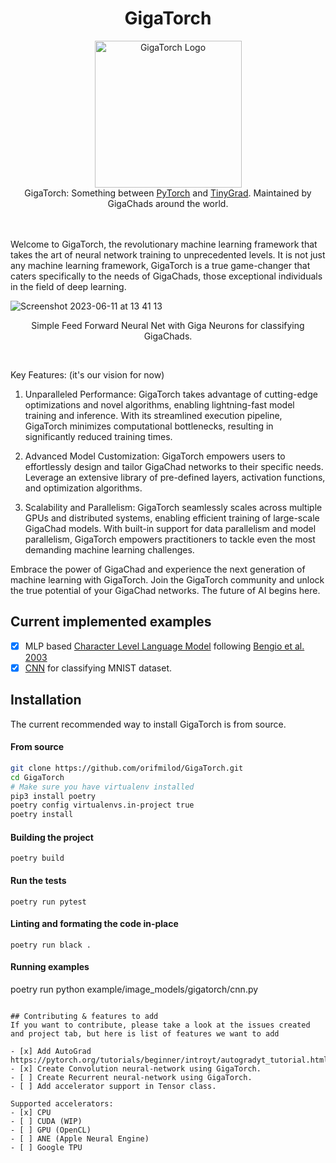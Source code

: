 <h1 align="center">GigaTorch</h1>
<div align="center">
  <img alt="GigaTorch Logo" src="https://github.com/orifmilod/GigaTorch/assets/25881325/f9c41ced-f01a-4511-a301-6c18e64b02d3" width=235/>
  <br/>
  GigaTorch: Something between <a href="https://github.com/pytorch/pytorch">PyTorch</a> and <a href="https://github.com/geohot/tinygrad">TinyGrad</a>. Maintained by GigaChads around the world.
</div>
<br/>  <br/>


Welcome to GigaTorch, the revolutionary machine learning framework that takes the art of neural network training to unprecedented levels. It is not just any machine learning framework, GigaTorch is a true game-changer that caters specifically to the needs of GigaChads, those exceptional individuals in the field of deep learning.

![Screenshot 2023-06-11 at 13 41 13](https://github.com/orifmilod/GigaTorch/assets/25881325/ad2f64c8-d8b1-4d45-a3e0-c7e77785edea) 
<p align='center'> Simple Feed Forward Neural Net with Giga Neurons for classifying GigaChads. <p/>
<br/> 

Key Features: (it's our vision for now)

1. Unparalleled Performance: GigaTorch takes advantage of cutting-edge optimizations and novel algorithms, enabling lightning-fast model training and inference. With its streamlined execution pipeline, GigaTorch minimizes computational bottlenecks, resulting in significantly reduced training times.

2. Advanced Model Customization: GigaTorch empowers users to effortlessly design and tailor GigaChad networks to their specific needs. Leverage an extensive library of pre-defined layers, activation functions, and optimization algorithms.

3. Scalability and Parallelism: GigaTorch seamlessly scales across multiple GPUs and distributed systems, enabling efficient training of large-scale GigaChad models. With built-in support for data parallelism and model parallelism, GigaTorch empowers practitioners to tackle even the most demanding machine learning challenges.

Embrace the power of GigaChad and experience the next generation of machine learning with GigaTorch. Join the GigaTorch community and unlock the true potential of your GigaChad networks. The future of AI begins here.
## Current implemented examples

- [X] MLP based [Character Level Language Model](https://github.com/orifmilod/GigaTorch/blob/master/example/language_model/language-model.py) following [Bengio et al. 2003](https://www.jmlr.org/papers/volume3/bengio03a/bengio03a.pdf)
- [X] [CNN](https://github.com/orifmilod/GigaTorch/blob/master/gigatorch/cnn.py) for classifying MNIST dataset.

## Installation

The current recommended way to install GigaTorch is from source.

#### From source
```sh
git clone https://github.com/orifmilod/GigaTorch.git
cd GigaTorch
# Make sure you have virtualenv installed
pip3 install poetry
poetry config virtualenvs.in-project true
poetry install
```
#### Building the project
```
poetry build
``` 

#### Run the tests 
```
poetry run pytest 
```

#### Linting and formating the code in-place
```
poetry run black .
``` 
#### Running examples
poetry run python example/image_models/gigatorch/cnn.py
``` 
 
## Contributing & features to add
If you want to contribute, please take a look at the issues created and project tab, but here is list of features we want to add

- [x] Add AutoGrad https://pytorch.org/tutorials/beginner/introyt/autogradyt_tutorial.html
- [x] Create Convolution neural-network using GigaTorch.
- [ ] Create Recurrent neural-network using GigaTorch. 
- [ ] Add accelerator support in Tensor class. 
 
Supported accelerators:
- [x] CPU
- [ ] CUDA (WIP)
- [ ] GPU (OpenCL)
- [ ] ANE (Apple Neural Engine)
- [ ] Google TPU 

